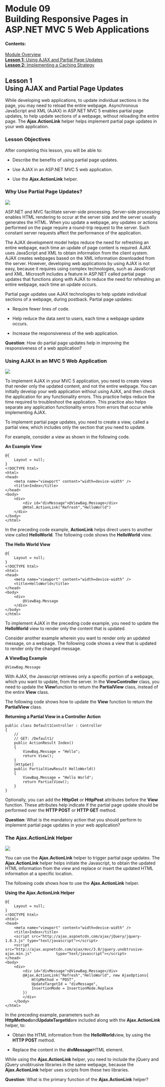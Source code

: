 # Module 09 <br> Building Responsive Pages in ASP.NET MVC 5 Web Applications

#### Contents:

[Module Overview](09-0.md)   
[**Lesson 1:** Using AJAX and Partial Page Updates](09-1.md)   
[**Lesson 2:** Implementing a Caching Strategy](09-2.md)   

## Lesson 1 <br> **Using AJAX and Partial Page Updates**

While developing web applications, to update individual sections in the page, you may need to reload the entire webpage. Asynchronous JavaScript and XML (AJAX) in ASP.NET MVC 5 enables partial page updates, to help update sections of a webpage, without reloading the entire page. The **Ajax.ActionLink** helper helps implement partial page updates in your web application.

### Lesson Objectives

After completing this lesson, you will be able to:

- Describe the benefits of using partial page updates.

- Use AJAX in an ASP.NET MVC 5 web application.

- Use the **Ajax.ActionLink** helper.

### Why Use Partial Page Updates?

![](_/9-1.jpg)

ASP.NET and MVC facilitate server-side processing. Server-side processing enables HTML rendering to occur at the server side and the server usually generates the HTML. When you update a webpage, any updates or actions performed on the page require a round-trip request to the server. Such constant server requests affect the performance of the application.

The AJAX development model helps reduce the need for refreshing an entire webpage, each time an update of page content is required. AJAX uses JavaScript and XML to obtain information from the client system. AJAX creates webpages based on the XML information downloaded from the server. However, developing web applications by using AJAX is not easy, because it requires using complex technologies, such as JavaScript and XML. Microsoft includes a feature in ASP.NET called partial page updates that functions along with AJAX to reduce the need for refreshing an entire webpage, each time an update occurs.

Partial page updates use AJAX technologies to help update individual sections of a webpage, during postback. Partial page updates:

- Require fewer lines of code.

- Help reduce the data sent to users, each time a webpage update occurs.

- Increase the responsiveness of the web application.

**Question**: How do partial page updates help in improving the responsiveness of a web application?

### Using AJAX in an MVC 5 Web Application

![](_/9-2.png)

To implement AJAX in your MVC 5 application, you need to create views that render only the updated content, and not the entire webpage. You can initially develop your web application without using AJAX, and then check the application for any functionality errors. This practice helps reduce the time required to troubleshoot the application. This practice also helps separate any application functionality errors from errors that occur while implementing AJAX.

To implement partial page updates, you need to create a view, called a partial view, which includes only the section that you need to update.

For example, consider a view as shown in the following code.

**An Example View**

``` Razor
@{     
    Layout = null; 
} 
<!DOCTYPE html> 
<html> 
<head>     
    <meta name="viewport" content="width=device-width" />  
    <title>Index</title> 
</head> 
<body>     
    <div>         
        <div id="divMessage">@ViewBag.Message</div>          
        @Html.ActionLink("Refresh","HelloWorld")     
    </div> 
</body> 
</html>
```

In the preceding code example, **ActionLink** helps direct users to another view called **HelloWorld**. The following code shows the **HelloWorld** view.

**The Hello World View**

``` Razor
@{     
    Layout = null; 
} 
<!DOCTYPE html> 
<html> 
<head>     
    <meta name="viewport" content="width=device-width" />     
    <title>HelloWorld</title> 
</head> 
<body>     
    <div>         
        @ViewBag.Message     
    </div> 
</body> 
</html> 
```

To implement AJAX in the preceding code example, you need to update the **HelloWorld** view to render only the content that is updated.

Consider another example wherein you want to render only an updated message, on a webpage. The following code shows a view that is updated to render only the changed message.

**A ViewBag Example**

``` Razor
@ViewBag.Message
```

With AJAX, the Javascript retrieves only a specific portion of a webpage, which you want to update, from the server. In the **ViewController** class, you need to update the **View**function to return the **PartialView** class, instead of the entire **View** class.

The following code shows how to update the **View** function to return the **PartialView** class.

**Returning a Partial View in a Controller Action**

``` Razor
public class Default1Controller : Controller     
{         
    //         
    // GET: /Default1/         
    public ActionResult Index()         
    {             
        ViewBag.Message = "Hello";             
        return View();         
    }         
    [HttpGet]         
    public PartialViewResult HelloWorld()         
    {             
        ViewBag.Message = "Hello World";             
        return PartialView();         
    }     
}
```

Optionally, you can add the **HttpGet** or **HttpPost** attributes before the **View** function. These attributes help indicate if the partial page update should be performed over the **HTTP POST** or **HTTP GET** method.

**Question**: What is the mandatory action that you should perform to implement partial page updates in your web application?

### The Ajax.ActionLink Helper

![](_/9-3.png)

You can use the **Ajax.ActionLink** helper to trigger partial page updates. The **Ajax.ActionLink** helper helps initiate the Javascript, to obtain the updated HTML information from the view and replace or insert the updated HTML information at a specific location.

The following code shows how to use the **Ajax.ActionLink** helper.

**Using the Ajax.ActionLink Helper**

``` Razor
@{     
    Layout = null; 
} 
<!DOCTYPE html> 
<html> 
<head>     
    <meta name="viewport" content="width=device-width" />     
    <title>Index</title>
    <script src="http://ajax.aspnetcdn.com/ajax/jQuery/jquery-1.8.3.js" type="text/javascript"></script>     
    <script src="http://ajax.aspnetcdn.com/ajax/mvc/3.0/jquery.unobtrusive-ajax.min.js"           type="text/javascript"></script> 
</head> 
<body>     
    <div>         
        <div id="divMessage">@ViewBag.Message</div>          
        @Ajax.ActionLink("Refresh","HelloWorld", new AjaxOptions{  
            HttpMethod = "POST", 
            UpdateTargetId = "divMessage", 
            InsertionMode = InsertionMode.Replace 
        })     
        </div> 
    </body> 
</html> 
```

In the preceding example, parameters such as **HttpMethod**and**UpdateTargetId**are included along with the **Ajax.ActionLink** helper, to:

- Obtain the HTML information from the **HelloWorld**view, by using the **HTTP POST** method.

- Replace the content in the **divMessage**HTML element.

While using the **Ajax.ActionLink** helper, you need to include the jQuery and jQuery unobtrusive libraries in the same webpage, because the **Ajax.ActionLink** helper uses scripts from these two libraries.

**Question**: What is the primary function of the **Ajax.ActionLink** helper?

